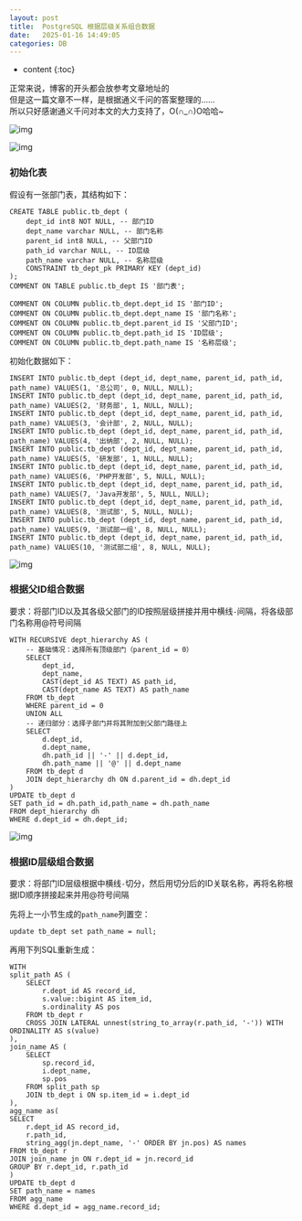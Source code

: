 ```yaml
---
layout: post
title:  PostgreSQL 根据层级关系组合数据
date:   2025-01-16 14:49:05
categories: DB
---
```


* content
{:toc}

正常来说，博客的开头都会放参考文章地址的  
但是这一篇文章不一样，是根据通义千问的答案整理的……  
所以只好感谢通义千问对本文的大力支持了，O(∩_∩)O哈哈~  

![img](https://linyongchao.github.io/static/img/tongyiqianwen/pg-unit-0.png)

![img](https://linyongchao.github.io/static/img/tongyiqianwen/pg-unit-1.png)

### 初始化表

假设有一张部门表，其结构如下：

	CREATE TABLE public.tb_dept (
		dept_id int8 NOT NULL, -- 部门ID
		dept_name varchar NULL, -- 部门名称
		parent_id int8 NULL, -- 父部门ID
		path_id varchar NULL, -- ID层级
		path_name varchar NULL, -- 名称层级
		CONSTRAINT tb_dept_pk PRIMARY KEY (dept_id)
	);
	COMMENT ON TABLE public.tb_dept IS '部门表';
	
	COMMENT ON COLUMN public.tb_dept.dept_id IS '部门ID';
	COMMENT ON COLUMN public.tb_dept.dept_name IS '部门名称';
	COMMENT ON COLUMN public.tb_dept.parent_id IS '父部门ID';
	COMMENT ON COLUMN public.tb_dept.path_id IS 'ID层级';
	COMMENT ON COLUMN public.tb_dept.path_name IS '名称层级';
	
初始化数据如下：

	INSERT INTO public.tb_dept (dept_id, dept_name, parent_id, path_id, path_name) VALUES(1, '总公司', 0, NULL, NULL);
	INSERT INTO public.tb_dept (dept_id, dept_name, parent_id, path_id, path_name) VALUES(2, '财务部', 1, NULL, NULL);
	INSERT INTO public.tb_dept (dept_id, dept_name, parent_id, path_id, path_name) VALUES(3, '会计部', 2, NULL, NULL);
	INSERT INTO public.tb_dept (dept_id, dept_name, parent_id, path_id, path_name) VALUES(4, '出纳部', 2, NULL, NULL);
	INSERT INTO public.tb_dept (dept_id, dept_name, parent_id, path_id, path_name) VALUES(5, '研发部', 1, NULL, NULL);
	INSERT INTO public.tb_dept (dept_id, dept_name, parent_id, path_id, path_name) VALUES(6, 'PHP开发部', 5, NULL, NULL);
	INSERT INTO public.tb_dept (dept_id, dept_name, parent_id, path_id, path_name) VALUES(7, 'Java开发部', 5, NULL, NULL);
	INSERT INTO public.tb_dept (dept_id, dept_name, parent_id, path_id, path_name) VALUES(8, '测试部', 5, NULL, NULL);
	INSERT INTO public.tb_dept (dept_id, dept_name, parent_id, path_id, path_name) VALUES(9, '测试部一组', 8, NULL, NULL);
	INSERT INTO public.tb_dept (dept_id, dept_name, parent_id, path_id, path_name) VALUES(10, '测试部二组', 8, NULL, NULL);

![img](https://linyongchao.github.io/static/img/tongyiqianwen/pg-unit-2.png)

### 根据父ID组合数据

要求：将部门ID以及其各级父部门的ID按照层级拼接并用中横线```-```间隔，将各级部门名称用@符号间隔

	WITH RECURSIVE dept_hierarchy AS (
	    -- 基础情况：选择所有顶级部门（parent_id = 0）
	    SELECT 
	        dept_id,
	        dept_name,
	        CAST(dept_id AS TEXT) AS path_id,
	        CAST(dept_name AS TEXT) AS path_name
	    FROM tb_dept
	    WHERE parent_id = 0
	    UNION ALL
	    -- 递归部分：选择子部门并将其附加到父部门路径上
	    SELECT 
	        d.dept_id,
	        d.dept_name,
	        dh.path_id || '-' || d.dept_id,
	        dh.path_name || '@' || d.dept_name
	    FROM tb_dept d
	    JOIN dept_hierarchy dh ON d.parent_id = dh.dept_id
	)
	UPDATE tb_dept d
	SET path_id = dh.path_id,path_name = dh.path_name
	FROM dept_hierarchy dh
	WHERE d.dept_id = dh.dept_id;

![img](https://linyongchao.github.io/static/img/tongyiqianwen/pg-unit-3.png)

### 根据ID层级组合数据

要求：将部门ID层级根据中横线```-```切分，然后用切分后的ID关联名称，再将名称根据ID顺序拼接起来并用@符号间隔

先将上一小节生成的```path_name```列置空：

	update tb_dept set path_name = null;

再用下列SQL重新生成：

	WITH 
	split_path AS (
	    SELECT 
	        r.dept_id AS record_id,
	        s.value::bigint AS item_id,
	        s.ordinality AS pos
	    FROM tb_dept r
	    CROSS JOIN LATERAL unnest(string_to_array(r.path_id, '-')) WITH ORDINALITY AS s(value)
	),
	join_name AS (
	    SELECT 
	        sp.record_id,
	        i.dept_name,
	        sp.pos
	    FROM split_path sp
	    JOIN tb_dept i ON sp.item_id = i.dept_id
	),
	agg_name as(
	SELECT 
	    r.dept_id AS record_id,
	    r.path_id,
	    string_agg(jn.dept_name, '-' ORDER BY jn.pos) AS names
	FROM tb_dept r
	JOIN join_name jn ON r.dept_id = jn.record_id
	GROUP BY r.dept_id, r.path_id
	)
	UPDATE tb_dept d
	SET path_name = names
	FROM agg_name
	WHERE d.dept_id = agg_name.record_id;